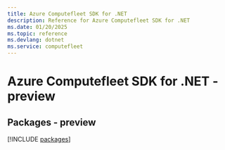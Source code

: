 ```yaml
---
title: Azure Computefleet SDK for .NET
description: Reference for Azure Computefleet SDK for .NET
ms.date: 01/20/2025
ms.topic: reference
ms.devlang: dotnet
ms.service: computefleet
---
```

# Azure Computefleet SDK for .NET - preview
## Packages - preview
[!INCLUDE [packages](computefleet-index.md)]